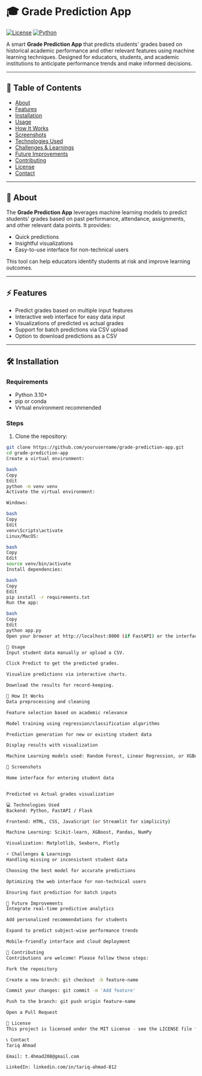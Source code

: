 # 🎓 Grade Prediction App

[![License](https://img.shields.io/badge/license-MIT-blue.svg)](LICENSE)
[![Python](https://img.shields.io/badge/python-3.10+-blue.svg)](https://www.python.org/)

A smart **Grade Prediction App** that predicts students' grades based on historical academic performance and other relevant features using machine learning techniques. Designed for educators, students, and academic institutions to anticipate performance trends and make informed decisions.

---

## 📌 Table of Contents

- [About](#about)
- [Features](#features)
- [Installation](#installation)
- [Usage](#usage)
- [How It Works](#how-it-works)
- [Screenshots](#screenshots)
- [Technologies Used](#technologies-used)
- [Challenges & Learnings](#challenges--learnings)
- [Future Improvements](#future-improvements)
- [Contributing](#contributing)
- [License](#license)
- [Contact](#contact)

---

## 🌟 About

The **Grade Prediction App** leverages machine learning models to predict students' grades based on past performance, attendance, assignments, and other relevant data points. It provides:

- Quick predictions
- Insightful visualizations
- Easy-to-use interface for non-technical users

This tool can help educators identify students at risk and improve learning outcomes.

---

## ⚡ Features

- Predict grades based on multiple input features
- Interactive web interface for easy data input
- Visualizations of predicted vs actual grades
- Support for batch predictions via CSV upload
- Option to download predictions as a CSV

---

## 🛠 Installation

### Requirements

- Python 3.10+
- pip or conda
- Virtual environment recommended

### Steps

1. Clone the repository:
```bash
git clone https://github.com/yourusername/grade-prediction-app.git
cd grade-prediction-app
Create a virtual environment:

bash
Copy
Edit
python -m venv venv
Activate the virtual environment:

Windows:

bash
Copy
Edit
venv\Scripts\activate
Linux/MacOS:

bash
Copy
Edit
source venv/bin/activate
Install dependencies:

bash
Copy
Edit
pip install -r requirements.txt
Run the app:

bash
Copy
Edit
python app.py
Open your browser at http://localhost:8000 (if FastAPI) or the interface provided.

🎯 Usage
Input student data manually or upload a CSV.

Click Predict to get the predicted grades.

Visualize predictions via interactive charts.

Download the results for record-keeping.

🧠 How It Works
Data preprocessing and cleaning

Feature selection based on academic relevance

Model training using regression/classification algorithms

Prediction generation for new or existing student data

Display results with visualization

Machine Learning models used: Random Forest, Linear Regression, or XGBoost (depending on dataset).

📸 Screenshots

Home interface for entering student data


Predicted vs Actual grades visualization

💻 Technologies Used
Backend: Python, FastAPI / Flask

Frontend: HTML, CSS, JavaScript (or Streamlit for simplicity)

Machine Learning: Scikit-learn, XGBoost, Pandas, NumPy

Visualization: Matplotlib, Seaborn, Plotly

⚡ Challenges & Learnings
Handling missing or inconsistent student data

Choosing the best model for accurate predictions

Optimizing the web interface for non-technical users

Ensuring fast prediction for batch inputs

🚀 Future Improvements
Integrate real-time predictive analytics

Add personalized recommendations for students

Expand to predict subject-wise performance trends

Mobile-friendly interface and cloud deployment

🤝 Contributing
Contributions are welcome! Please follow these steps:

Fork the repository

Create a new branch: git checkout -b feature-name

Commit your changes: git commit -m 'Add feature'

Push to the branch: git push origin feature-name

Open a Pull Request

📄 License
This project is licensed under the MIT License - see the LICENSE file for details.

📞 Contact
Tariq Ahmad

Email: t.4hmad208@gmail.com

LinkedIn: linkedin.com/in/tariq-ahmad-812
